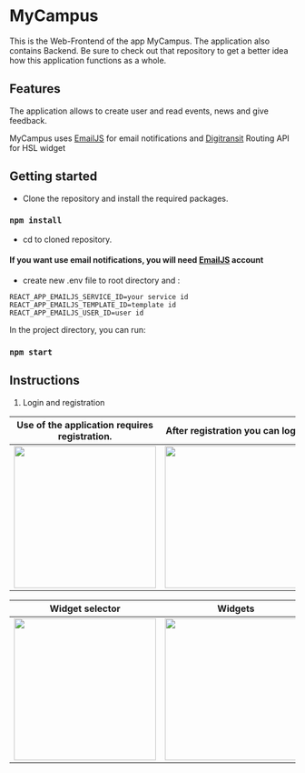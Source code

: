 # MyCampus

This is the Web-Frontend of the app MyCampus. The application also contains Backend. Be sure to check out that repository to get a better idea how this application functions as a whole.

## Features

The application allows to create user and read events, news and give feedback.

MyCampus uses [EmailJS](https://www.emailjs.com/) for email notifications
and [Digitransit](https://digitransit.fi/) Routing API for HSL widget

## Getting started

* Clone the repository and install the required packages.

### `npm install`

* cd to cloned repository.

#### If you want use email notifications, you will need [EmailJS](https://www.emailjs.com/) account

* create new .env file to root directory and :
```
REACT_APP_EMAILJS_SERVICE_ID=your service id
REACT_APP_EMAILJS_TEMPLATE_ID=template id
REACT_APP_EMAILJS_USER_ID=user id
```

In the project directory, you can run:

### `npm start`

## Instructions
1. Login and registration

| Use of the application requires registration.  | After registration you can log in |
| ------------- | ------------- |
| <img src="http://users.metropolia.fi/~teemutr/queryimg/MyCampusReg.png" width="250" />  | <img src="http://users.metropolia.fi/~teemutr/queryimg/MyCampusLog.png" width="250" />  |

| Widget selector  | Widgets |
| ------------- | ------------- |
| <img src="http://users.metropolia.fi/~teemutr/queryimg/MyCampusWidg.png" width="250" />  | <img src="http://users.metropolia.fi/~teemutr/queryimg/MyCampusEvents.png" width="250" />  |



